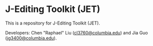 # J-Editing Toolkit (JET)

This is a repository for J-Editing Toolkit (JET).

Developers: Chen "Raphael" Liu (cl3760@columbia.edu) and Jia Guo (jg3400@columbia.edu).
